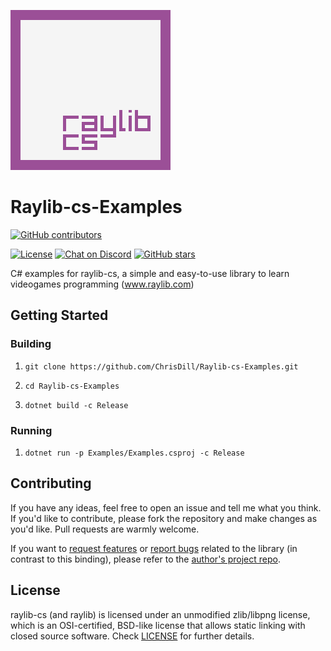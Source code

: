 ![Raylib-cs Logo](https://github.com/ChrisDill/Raylib-cs/blob/master/Logo/raylib-cs_256x256.png "Raylib-cs Logo")

# Raylib-cs-Examples

[![GitHub contributors](https://img.shields.io/github/contributors/ChrisDill/Raylib-cs-Examples)](https://github.com/ChrisDill/Raylib-cs-Examples/graphs/contributors)

[![License](https://img.shields.io/badge/license-zlib%2Flibpng-blue.svg)](LICENSE.md)
[![Chat on Discord](https://img.shields.io/discord/426912293134270465.svg?logo=discord)](https://discord.gg/VkzNHUE)
[![GitHub stars](https://img.shields.io/github/stars/ChrisDill/Raylib-cs-Examples?style=social)](https://github.com/ChrisDill/Raylib-cs-Examples/stargazers)

C# examples for raylib-cs, a simple and easy-to-use library to learn videogames programming (www.raylib.com)

## Getting Started

### Building

1. `git clone https://github.com/ChrisDill/Raylib-cs-Examples.git`

2. `cd Raylib-cs-Examples`

3. `dotnet build -c Release`

### Running

1. `dotnet run -p Examples/Examples.csproj -c Release`

## Contributing

If you have any ideas, feel free to open an issue and tell me what you think.
If you'd like to contribute, please fork the repository and make changes as
you'd like. Pull requests are warmly welcome.

If you want to [request features](https://github.com/raysan5/raylib/pulls) or [report bugs](https://github.com/raysan5/raylib/issues) related to the library (in contrast to this binding), please refer to the [author's project repo](https://github.com/raysan5/raylib).

## License

raylib-cs (and raylib) is licensed under an unmodified zlib/libpng license, which is an OSI-certified, BSD-like license that allows static linking with closed source software. Check [LICENSE](LICENSE.md) for further details.
